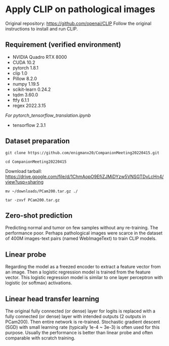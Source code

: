 # Apply CLIP on pathological images
Original repository: https://github.com/openai/CLIP
Follow the original instructions to install and run CLIP.

## Requirement (verified environment)
- NVIDIA Quadro RTX 8000
- CUDA 10.2
- pytorch 1.8.1
- clip 1.0
- Pillow 8.2.0
- numpy 1.19.5
- scikit-learn 0.24.2
- tqdm 3.60.0
- ftfy 6.1.1
- regex 2022.3.15

*For pytorch_tensorflow_translation.ipynb*
- tensorflow   2.3.1

## Dataset preparation
`git clone https://github.com/enigmanx20/CompanionMeeting20220415.git`

`cd CompanionMeeting20220415`

Download tarball:
https://drive.google.com/file/d/1ChmAopO9EfiZJMiDYzw5VNSGTDvLcHn4/view?usp=sharing

`mv ~/downloads/PCam200.tar.gz ./`

`tar -zxvf PCam200.tar.gz`

 
## Zero-shot prediction
Predicting normal and tumor on few samples without any re-training. The performance poor. Perhaps pathological images were scarce in the dataset of 400M images-text pairs (named WebImageText) to train CLIP models.

## Linear probe
Regarding the model as a freezed encoder to extract a feature vector from an image. Then a logistic regression model is trained from the feature vector. This logistic regression model is similar to one layer perceptron with logistic (or softmax) activations. 

## Linear head transfer learning
The original fully connected (or dense) layer for logits is replaced with a fully connected (or dense) layer with intended outputs (2 outputs in PCam200). Then entire network is re-trained. Stochastic  gradient descent (SGD) with small learning rate (typically 1e-4 ~ 3e-3) is often used for this purpose. Usually the performance is better than linear probe and often comparable with scratch training.
